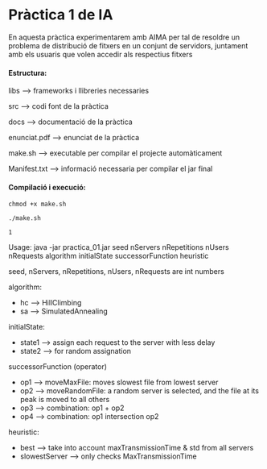 # Pràctica 1 de IA

En aquesta pràctica experimentarem amb AIMA per tal de resoldre un problema de distribució de fitxers en un conjunt de servidors, juntament amb els usuaris que volen accedir als respectius fitxers

#### Estructura:

libs --> frameworks i llibreries necessaries

src --> codi font de la pràctica

docs --> documentació de la pràctica

enunciat.pdf --> enunciat de la pràctica

make.sh --> executable per compilar el projecte automàticament

Manifest.txt --> informació necessaria per compilar el jar final

#### Compilació i execució:

`chmod +x make.sh`

`./make.sh`

`1`

Usage: java -jar practica_01.jar seed nServers nRepetitions nUsers nRequests algorithm initialState successorFunction heuristic

seed, nServers, nRepetitions, nUsers, nRequests are int numbers

algorithm:
* hc --> HillClimbing
* sa --> SimulatedAnnealing

initialState:
* state1 --> assign each request to the server with less delay
* state2  --> for random assignation

successorFunction (operator)
* op1    --> moveMaxFile: moves slowest file from lowest server
* op2    --> moveRandomFile: a random server is selected, and the file at its peak is moved to all others
* op3    --> combination: op1 + op2
* op4    --> combination: op1 intersection op2

heuristic:
* best          --> take into account maxTransmissionTime & std from all servers
* slowestServer --> only checks MaxTransmissionTime